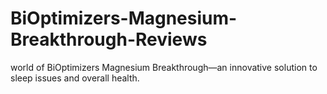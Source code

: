 # BiOptimizers-Magnesium-Breakthrough-Reviews
world of BiOptimizers Magnesium Breakthrough—an innovative solution to sleep issues and overall health.
